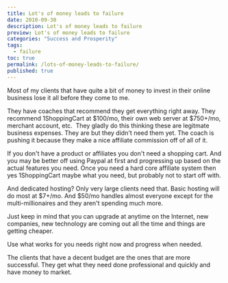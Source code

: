 ```yaml
---
title: Lot's of money leads to failure
date: 2010-09-30
description: Lot's of money leads to failure
preview: Lot's of money leads to failure
categories: "Success and Prosperity"
tags:
  - failure
toc: true
permalink: /lots-of-money-leads-to-failure/
published: true
---
```

Most of my clients that have quite a bit of money to invest in their online business lose it all before they come to me.

They have coaches that recommend they get everything right away. They recommend 1ShoppingCart at $100/mo, their own web server at $750+/mo, merchant account, etc.  They gladly do this thinking these are legitmate business expenses. They are but they didn't need them yet. The coach is pushing it because they make a nice affiliate commission off of all of it.

If you don't have a product or affiliates you don't need a shopping cart. And you may be better off using Paypal at first and progressing up based on the actual features you need. Once you need a hard core affiliate system then yes 1ShoppingCart maybe what you need, but probably not to start off with.

And dedicated hosting? Only very large clients need that. Basic hosting will do most at $7+/mo. And $50/mo handles almost everyone except for the multi-millionaires and they aren't spending much more.

Just keep in mind that you can upgrade at anytime on the Internet, new companies, new technology are coming out all the time and things are getting cheaper.

Use what works for you needs right now and progress when needed.

The clients that have a decent budget are the ones that are more successful. They get what they need done professional and quickly and have money to market.
